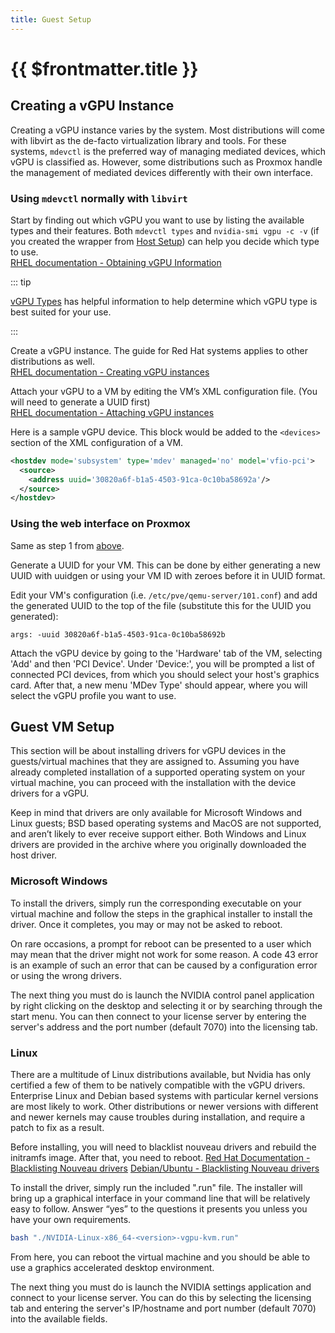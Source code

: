 ```yaml
---
title: Guest Setup
---
```


# {{ $frontmatter.title }}

## Creating a vGPU Instance

Creating a vGPU instance varies by the system. Most distributions will come with libvirt as the de-facto virtualization library and tools. For these systems, `mdevctl` is the preferred way of managing mediated devices, which vGPU is classified as. However, some distributions such as Proxmox handle the management of mediated devices differently with their own interface.

### Using `mdevctl` normally with `libvirt`

Start by finding out which vGPU you want to use by listing the available types and their features. Both `mdevctl types` and `nvidia-smi vgpu -c -v` (if you created the wrapper from [Host Setup](./host-setup.md#optional-install-a-wrapper-for-nvidia-smi)) can help you decide which type to use.<br />
[RHEL documentation - Obtaining vGPU Information](https://access.redhat.com/documentation/en-us/red_hat_enterprise_linux/8/html/configuring_and_managing_virtualization/assembly_managing-gpu-devices-in-virtual-machines_configuring-and-managing-virtualization#proc_obtaining-nvidia-vgpu-information-about-your-system_assembly_managing-nvidia-vgpu-devices)

::: tip

[vGPU Types](../reference/vgpu-types.md) has helpful information to help determine which vGPU type is best suited for your use.

:::

Create a vGPU instance. The guide for Red Hat systems applies to other distributions as well.<br />
[RHEL documentation - Creating vGPU instances](https://access.redhat.com/documentation/en-us/red_hat_enterprise_linux/8/html/configuring_and_managing_virtualization/assembly_managing-gpu-devices-in-virtual-machines_configuring-and-managing-virtualization#proc_setting-up-nvidia-vgpu-devices_assembly_managing-nvidia-vgpu-devices)

Attach your vGPU to a VM by editing the VM’s XML configuration file. (You will need to generate a UUID first)<br />
[RHEL documentation - Attaching vGPU instances](https://access.redhat.com/documentation/en-us/red_hat_enterprise_linux/8/html/configuring_and_managing_virtualization/assembly_managing-gpu-devices-in-virtual-machines_configuring-and-managing-virtualization#proc_assigning-a-gpu-to-a-virtual-machine_assembly_managing-gpu-devices-in-virtual-machines)

Here is a sample vGPU device. This block would be added to the `<devices>` section of the XML configuration of a VM.

```xml
<hostdev mode='subsystem' type='mdev' managed='no' model='vfio-pci'>
  <source>
    <address uuid='30820a6f-b1a5-4503-91ca-0c10ba58692a'/>
  </source>
</hostdev>
```

### Using the web interface on Proxmox

Same as step 1 from [above](#using-mdevctl-normally-with-libvirt).

Generate a UUID for your VM. This can be done by either generating a new UUID with uuidgen or using your VM ID with zeroes before it in UUID format.

Edit your VM's configuration (i.e. `/etc/pve/qemu-server/101.conf`) and add the generated UUID to the top of the file (substitute this for the UUID you generated):

```
args: -uuid 30820a6f-b1a5-4503-91ca-0c10ba58692b
```

Attach the vGPU device by going to the 'Hardware' tab of the VM, selecting 'Add' and then 'PCI Device'. Under 'Device:', you will be prompted a list of connected PCI devices, from which you should select your host's graphics card. After that, a new menu 'MDev Type' should appear, where you will select the vGPU profile you want to use.

## Guest VM Setup

This section will be about installing drivers for vGPU devices in the guests/virtual machines that they are assigned to. Assuming you have already completed installation of a supported operating system on your virtual machine, you can proceed with the installation with the device drivers for a vGPU.

Keep in mind that drivers are only available for Microsoft Windows and Linux guests;  BSD based operating systems and MacOS are not supported, and aren’t likely to ever receive support either. Both Windows and Linux drivers are provided in the archive where you originally downloaded the host driver.

### Microsoft Windows

To install the drivers, simply run the corresponding executable on your virtual machine and follow the steps in the graphical installer to install the driver. Once it completes, you may or may not be asked to reboot.

On rare occasions, a prompt for reboot can be presented to a user which may mean that the driver might not work for some reason. A code 43 error is an example of such an error that can be caused by a configuration error or using the wrong drivers.

The next thing you must do is launch the NVIDIA control panel application by right clicking on the desktop and selecting it or by searching through the start menu. You can then connect to your license server by entering the server's address and the port number (default 7070) into the licensing tab.

### Linux

There are a multitude of Linux distributions available, but Nvidia has only certified a few of them to be natively compatible with the vGPU drivers. Enterprise Linux and Debian based systems with particular kernel versions are most likely to work. Other distributions or newer versions with different and newer kernels may cause troubles during installation, and require a patch to fix as a result.

Before installing, you will need to blacklist nouveau drivers and rebuild the initramfs image. After that, you need to reboot.
[Red Hat Documentation - Blacklisting Nouveau drivers](https://access.redhat.com/solutions/1155663)
[Debian/Ubuntu - Blacklisting Nouveau drivers](https://linuxconfig.org/how-to-disable-blacklist-nouveau-nvidia-driver-on-ubuntu-20-04-focal-fossa-linux)

To install the driver, simply run the included ".run" file. The installer will bring up a graphical interface in your command line that will be relatively easy to follow. Answer “yes” to the questions it presents you unless you have your own requirements.

```sh
bash "./NVIDIA-Linux-x86_64-<version>-vgpu-kvm.run"
```

From here, you can reboot the virtual machine and you should be able to use a graphics accelerated desktop environment.

The next thing you must do is launch the NVIDIA settings application and connect to your license server. You can do this by selecting the licensing tab and entering the server's IP/hostname and port number (default 7070) into the available fields.
